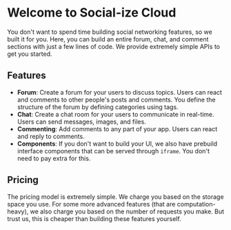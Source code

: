 # Welcome to Social-ize Cloud

You don't want to spend time building social networking features, so we built it for you. Here, you can build an entire forum, chat, and comment sections with just a few lines of code. We provide extremely simple APIs to get you started. 

## Features

- **Forum**: Create a forum for your users to discuss topics. Users can react and comments to other people's posts and comments. You define the structure of the forum by defining categories using tags. 
- **Chat**: Create a chat room for your users to communicate in real-time. Users can send messages, images, and files.
- **Commenting**: Add comments to any part of your app. Users can react and reply to comments.
- **Components**: If you don't want to build your UI, we also have prebuild interface components that can be served through `iframe`. You don't need to pay extra for this. 

## Pricing

The pricing model is extremely simple. We charge you based on the storage space you use. For some more advanced features (that are computation-heavy), we also charge you based on the number of requests you make. But trust us, this is cheaper than building these features yourself.

